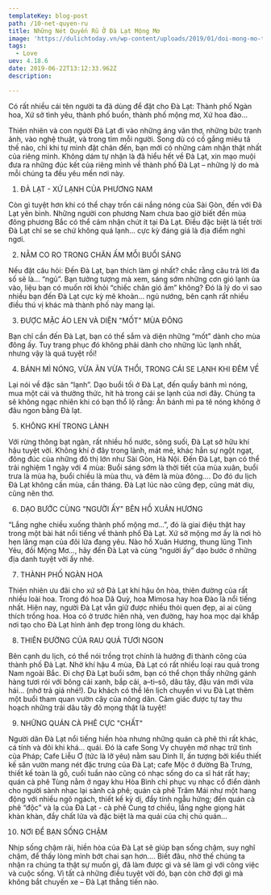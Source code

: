 ```yaml
---
templateKey: blog-post
path: /10-net-quyen-ru
title: Những Nét Quyến Rũ Ở Đà Lạt Mộng Mơ
image: 'https://dulichtoday.vn/wp-content/uploads/2019/01/doi-mong-mo-thung-lung-tinh-yeu-da-lat.jpg' 
tags:
  - Love
uev: 4.18.6
date: 2019-06-22T13:12:33.962Z
description:

---
```


Có rất nhiều cái tên người ta đã dùng để đặt cho Đà Lạt: Thành phố Ngàn hoa, Xứ sở tình yêu, thành phố buồn, thành phố mộng mơ, Xứ hoa đào…


Thiên nhiên và con người Đà Lạt đi vào những áng văn thơ, những bức tranh ảnh, vào nghệ thuật, và trong tim mỗi người. Song dù có cố gắng miêu tả thế nào, chỉ khi tự mình đặt chân đến, bạn mới có những cảm nhận thật nhất của riêng mình. Không dám tự nhận là đã hiểu hết về Đà Lạt, xin mạo muội đưa ra những đúc kết của riêng mình về thành phố Đà Lạt – những lý do mà mỗi chúng ta đều yêu mến nơi này.     
 
1. ĐÀ LẠT - XỨ LẠNH CỦA PHƯƠNG NAM
 
 
Còn gì tuyệt hơn khi có thể chạy trốn cái nắng nóng của Sài Gòn, đến với Đà Lạt yên bình. Những người con phương Nam chưa bao giờ biết đến mùa đông phương Bắc có thể cảm nhận chút ít tại Đà Lạt. Điều đặc biệt là tiết trời Đà Lạt chỉ se se chứ không quá lạnh… cực kỳ đáng giá là địa điểm nghỉ ngơi. 
 
2. NẰM CO RO TRONG CHĂN ẤM MỖI BUỔI SÁNG
 
 
Nếu đặt câu hỏi: Đến Đà Lạt, bạn thích làm gì nhất? chắc rằng câu trả lời đa số sẽ là… “ngủ”. Bạn tưởng tượng mà xem, sáng sớm những cơn gió lạnh ùa vào, liệu bạn có muốn rời khỏi “chiếc chăn gió ấm” không? Đó là lý do vì sao nhiều bạn đến Đà Lạt cực kỳ mê khoản… ngủ nướng, bên cạnh rất nhiều điều thú vị khác mà thành phố này mang lại.     
 
3. ĐƯỢC MẶC ÁO LEN VÀ DIỆN "MỐT" MÙA ĐÔNG
 

Bạn chỉ cần đến Đà Lạt, bạn có thể sắm và diện những “mốt” dành cho mùa đông ấy. Tuy trang phục đó không phải dành cho những lúc lạnh nhất, nhưng vậy là quá tuyệt rồi! 
 
4. BÁNH MÌ NÓNG, VỪA ĂN VỪA THỔI, TRONG CÁI SE LẠNH KHI ĐÊM VỀ

 

Lại nói về đặc sản “lạnh”. Dạo buổi tối ở Đà Lạt, đến quầy bánh mì nóng, mua một cái và thưởng thức, hít hà trong cái se lạnh của nơi đây. Chúng ta sẽ không ngạc nhiên khi có bạn thổ lộ rằng: Ăn bánh mì pa tê nóng không ở đâu ngon bằng Đà lạt. 
 
5. KHÔNG KHÍ TRONG LÀNH

 
Với rừng thông bạt ngàn, rất nhiều hồ nước, sông suối, Đà Lạt sở hữu khí hậu tuyệt vời. Không khí ở đây trong lành, mát mẻ, khác hẳn sự ngột ngạt, đông đúc của những đô thị lớn như Sài Gòn, Hà Nội. Đến Đà Lạt, bạn có thể trải nghiệm 1 ngày với 4 mùa: Buổi sáng sớm là thời tiết của mùa xuân, buổi trưa là mùa hạ, buổi chiều là mùa thu, và đêm là mùa đông…. Do đó du lịch Đà Lạt không cần mùa, cần tháng. Đà Lạt lúc nào cũng đẹp, cũng mát diụ, cũng nên thơ. 
 
6. DẠO BƯỚC CÙNG "NGƯỜI ẤY" BÊN HỒ XUÂN HƯƠNG

 
“Lắng nghe chiều xuống thành phố mộng mơ…”, đó là giai điệu thật hay trong một bài hát nổi tiếng về thành phố Đà Lạt. Xứ sở mộng mơ ấy là nơi hò hẹn lãng mạn của đôi lứa đang yêu. Nào hồ Xuân Hương, thung lũng Tình Yêu, đồi Mộng Mơ…, hãy đến Đà Lạt và cùng “người ấy” dạo bước ở những địa danh tuyệt vời ấy nhé. 
 
7. THÀNH PHỐ NGÀN HOA

 
Thiên nhiên ưu đãi cho xứ sở Đà Lạt khí hậu ôn hòa, thiên đường của rất nhiều loài hoa. Trong đó hoa Dã Quỳ, hoa Mimosa hay hoa Đào là nổi tiếng nhất. Hiện nay, người Đà Lạt vẫn giữ được nhiều thói quen đẹp, ai ai cũng thích trồng hoa. Hoa có ở trước hiên nhà, ven đường, hay hoa mọc dại khắp nơi tạo cho Đà Lạt hình ảnh đẹp trong lòng du khách.     
 
8. THIÊN ĐƯỜNG CỦA RAU QUẢ TƯƠI NGON

 
Bên cạnh du lịch, có thể nói trồng trọt chính là hướng đi thành công của thành phố Đà Lạt. Nhờ khí hậu 4 mùa, Đà Lạt có rất nhiều loại rau quả trong Nam ngoài Bắc. Đi chợ Đà Lạt buổi sớm, bạn có thể chọn thấy những gánh hàng tươi rói với bông cải xanh, bắp cải, a–ti–sô, dâu tây, đậu ván mới vừa hái… (nhớ trả giá nhé!). Du khách có thể lên lịch chuyến vi vu Đà Lạt thêm một buổi tham quan vườn cây của nông dân. Cảm giác được tự tay thu hoạch những trái dâu tây đỏ mọng thật là tuyệt!
 
9. NHỮNG QUÁN CÀ PHÊ CỰC "CHẤT"
 

Người dân Đà Lạt nổi tiếng hiền hòa nhưng những quán cà phê thì rất khác, cá tính và đôi khi khá… quái. Đó là cafe Song Vy chuyên mở nhạc trữ tình của Pháp; Cafe Liễu Ơ (tức là lỡ yêu) nằm sau Dinh II, ấn tượng bởi kiểu thiết kế sân vườn mang nét đặc trưng của Đà Lạt; cafe Mộc ở đường Bà Trưng, thiết kế toàn là gỗ, cuối tuần nào cũng có nhạc sống do ca sĩ hát rất hay; quán cà phê Tùng nằm ở ngay khu Hòa Bình chỉ phục vụ nhạc cổ điển dành cho người sành nhạc lại sành cà phê; quán cà phê Trăm Mái như một hang động với nhiều ngõ ngách, thiết kế kỳ dị, đầy tính ngẫu hứng; đến quán cà phê “độc” và lạ của Đà Lạt - cà phê Cung tơ chiều, lắng nghe giọng hát khàn khàn, đầy chất lửa và đặc biệt là ma quái của chị chủ quán…
 
10. NƠI ĐỂ BẠN SỐNG CHẬM
 
Nhịp sống chậm rãi, hiền hòa của Đà Lạt sẽ giúp bạn sống chậm, suy nghĩ chậm, để thấy lòng mình bớt chai sạn hơn…. Biết đâu, nhờ thế chúng ta nhận ra chúng ta thật sự muốn gì, đã làm được gì và sẽ làm gì với công việc và cuộc sống. Vì tất cả những điều tuyệt vời đó, bạn còn chờ đợi gì mà không bắt chuyến xe – Đà Lạt thẳng tiến nào.